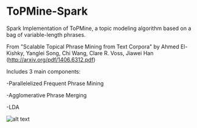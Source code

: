# ToPMine-Spark
Spark Implementation of ToPMine, a topic modeling algorithm based on a bag of variable-length phrases.

From "Scalable Topical Phrase Mining from Text Corpora" by Ahmed El-Kishky, Yanglei Song, Chi Wang, Clare R. Voss, Jiawei Han (http://arxiv.org/pdf/1406.6312.pdf)

Includes 3 main components:

-Parallelelized Frequent Phrase Mining

-Agglomerative Phrase Merging

-LDA


![alt text](https://raw.githubusercontent.com/ydj0604/ToPMine-Spark/master/Screen.Shot.2016-03-09.at.3.16.03.PM.png)
